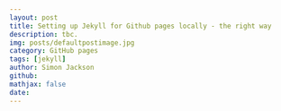 ```yaml
---
layout: post
title: Setting up Jekyll for Github pages locally - the right way
description: tbc.
img: posts/defaultpostimage.jpg
category: GitHub pages
tags: [jekyll]
author: Simon Jackson
github:
mathjax: false
date: 
---
```

